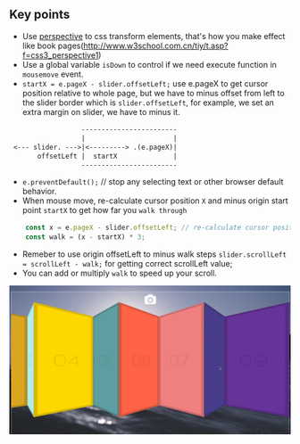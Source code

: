 ## Key points
* Use [perspective](https://developer.mozilla.org/en-US/docs/Web/CSS/perspective) to css transform elements, that's how you make effect like book pages(http://www.w3school.com.cn/tiy/t.asp?f=css3_perspective1)
* Use a global variable `isDown` to control if we need execute function in `mousemove` event.
* `startX = e.pageX - slider.offsetLeft;` use e.pageX to get cursor position relative to whole page, but we have to minus offset from left to the slider border which is `slider.offsetLeft`, for example, we set an extra margin on slider, we have to minus it.
```
                  ------------------------
                  |                      |
 <--- slider. --->|<---------> .(e.pageX)|
       offsetLeft |  startX              |
                  ------------------------
```
* `e.preventDefault();` // stop any selecting text or other browser default behavior.
* When mouse move, re-calculate cursor position `X` and minus origin start point `startX` to get how far you `walk through`
```js
    const x = e.pageX - slider.offsetLeft; // re-calculate cursor position
    const walk = (x - startX) * 3;
```
* Remeber to use origin offsetLeft to minus walk steps `slider.scrollLeft = scrollLeft - walk;` for getting correct scrollLeft value;
* You can add or multiply `walk` to speed up your scroll.


![Screenshot](./screenshot.gif)
